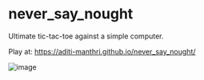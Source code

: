 # never_say_nought
Ultimate tic-tac-toe against a simple computer. 

Play at: https://aditi-manthri.github.io/never_say_nought/

![image](https://github.com/user-attachments/assets/bfabb7b5-ee87-4bbc-9a2a-f0654fa21ae9)

